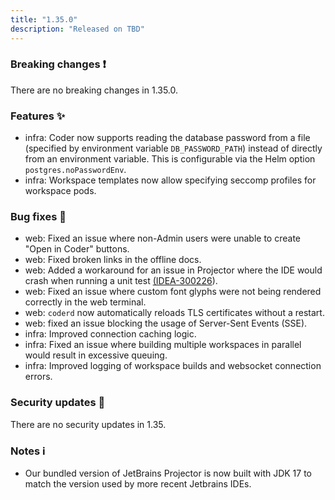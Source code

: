 ```yaml
---
title: "1.35.0"
description: "Released on TBD"
---
```


### Breaking changes ❗

There are no breaking changes in 1.35.0.

### Features ✨

- infra: Coder now supports reading the database password from a file (specified
  by environment variable `DB_PASSWORD_PATH`) instead of directly from an
  environment variable. This is configurable via the Helm option
  `postgres.noPasswordEnv`.
- infra: Workspace templates now allow specifying seccomp profiles for workspace
  pods.

### Bug fixes 🐛

- web: Fixed an issue where non-Admin users were unable to create "Open in
  Coder" buttons.
- web: Fixed broken links in the offline docs.
- web: Added a workaround for an issue in Projector where the IDE would crash
  when running a unit test
  [(IDEA-300226](https://youtrack.jetbrains.com/issue/IDEA-300226)).
- web: Fixed an issue where custom font glyphs were not being rendered correctly
  in the web terminal.
- web: `coderd` now automatically reloads TLS certificates without a restart.
- web: fixed an issue blocking the usage of Server-Sent Events (SSE).
- infra: Improved connection caching logic.
- infra: Fixed an issue where building multiple workspaces in parallel would
  result in excessive queuing.
- infra: Improved logging of workspace builds and websocket connection errors.

### Security updates 🔐

There are no security updates in 1.35.

### Notes ℹ️

- Our bundled version of JetBrains Projector is now built with JDK 17 to match
  the version used by more recent Jetbrains IDEs.
